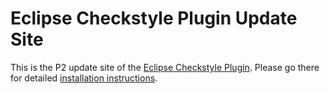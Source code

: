 Eclipse Checkstyle Plugin Update Site
====

This is the P2 update site of the [Eclipse Checkstyle Plugin](https://github.com/checkstyle/eclipse-cs).
Please go there for detailed [installation instructions](https://github.com/checkstyle/eclipse-cs#install).
